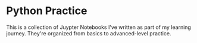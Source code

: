 # Python Practice

This is a collection of Juypter Notebooks I've written as part of my learning journey. They're organized from basics to advanced-level practice.
